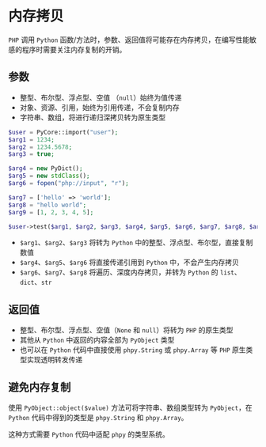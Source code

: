 # 内存拷贝

`PHP` 调用 `Python` 函数/方法时，参数、返回值将可能存在内存拷贝，在编写性能敏感的程序时需要关注内存复制的开销。

## 参数
- 整型、布尔型、浮点型、空值 （`null`）始终为值传递
- 对象、资源、引用，始终为引用传递，不会复制内存
- 字符串、数组，将进行递归深拷贝转为原生类型

```php 
$user = PyCore::import("user");
$arg1 = 1234;
$arg2 = 1234.5678;
$arg3 = true;

$arg4 = new PyDict();
$arg5 = new stdClass();
$arg6 = fopen("php://input", "r");

$arg7 = ['hello' => 'world'];
$arg8 = "hello world";
$arg9 = [1, 2, 3, 4, 5];

$user->test($arg1, $arg2, $arg3, $arg4, $arg5, $arg6, $arg7, $arg8, $arg9);
```

- `$arg1`、`$arg2`、`$arg3` 将转为 `Python` 中的整型、浮点型、布尔型，直接复制数值
- `$arg4`、`$arg5`、`$arg6` 将直接传递引用到 `Python` 中，不会产生内存拷贝
- `$arg6`、`$arg7`、`$arg8` 将遍历、深度内存拷贝，并转为 `Python` 的 `list`、 `dict`、`str`

## 返回值
- 整型、布尔型、浮点型、空值（`None` 和 `null`）将转为 `PHP` 的原生类型
- 其他从 `Python` 中返回的内容全部为 `PyObject` 类型
- 也可以在 `Python` 代码中直接使用 `phpy.String` 或 `phpy.Array` 等 `PHP` 原生类型实现透明转发传递

## 避免内存复制
使用 `PyObject::object($value)` 方法可将字符串、数组类型转为 `PyObject`，在 `Python` 代码中得到的类型是
`phpy.String` 和 `phpy.Array`。

这种方式需要 `Python` 代码中适配 `phpy` 的类型系统。
